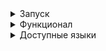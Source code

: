 <details><summary>Запуск</summary>
Для того, чтобы запустить необходимо проделать следующие шаги на Windows, установите [Git Bash](https://git-scm.com/)

1. Склонируйте репозиторий

```shell
git clone git@github.com:maksim25y/TranslateTask.git
```

2. Скачайте и установите Docker

Скачать и найти инструкцию по установке вы можете на официальном сайте [Docker](https://www.docker.com)

3. Запустите сайт в Docker

Для этого запустите Docker, откройте терминал и перейдите в папку репозитория

```shell
cd TranslateTask
```
Далее введите команду

```shell
docker-compose up --build
```
Готово! Сервер запущен.
Чтобы зайти на сайт перейдите по ссылке: 127.0.0.1:8080

Чтобы остановить работу контейнеров, в терминале, откуда вы запускали docker-compose нажмите Ctrl+C (Control + C для Mac)
</details>

</details>
<details><summary>Функционал</summary>
На главной странице расположена форма. В неё пользователь должен ввести следующие значения:
1) Текст для перевода
2) Исходный язык
3) Целевой язык 
![image](https://github.com/user-attachments/assets/5f15b6a1-94a6-43af-8f5b-3a34fda84865)
После ввода необходимо нажать на кнопку "Перевод".
Если данные введены корректно, то будет осуществлён перевод. Переведённый текст будет отображен под кнопкой.
![image](https://github.com/user-attachments/assets/f086aa95-690c-4e9b-a6ac-8284259444a7)
Если данные введены некорректно или произошла ошибка, то будет выведено сообщение об ошибке.  
![image](https://github.com/user-attachments/assets/20800c95-52d4-4765-b099-033de6c16418)
![image](https://github.com/user-attachments/assets/832b5753-841d-4883-9cae-ecfffbca23d1)
</details>
<details><summary>Доступные языки</summary>
en - English
af - Afrikaans
sq - Albanian
am - Amharic
ar - Arabic
hy - Armenian
as - Assamese
ay - Aymara
az - Azerbaijani
bm - Bambara
eu - Basque
be - Belarusian
bn - Bengali
bho - Bhojpuri
bs - Bosnian
bg - Bulgarian
ca - Catalan
ceb - Cebuano
zh - Chinese (Simplified)
zh-CN - Chinese (Simplified)
zh-TW - Chinese (Traditional)
co - Corsican
hr - Croatian
cs - Czech
da - Danish
dv - Dhivehi
doi - Dogri
nl - Dutch
eo - Esperanto
et - Estonian
ee - Ewe
fil - Filipino (Tagalog)
fi - Finnish
fr - French
fy - Frisian
gl - Galician
ka - Georgian
de - German
el - Greek
gn - Guarani
gu - Gujarati
ht - Haitian Creole
ha - Hausa
haw - Hawaiian
he - Hebrew
iw - Hebrew
hi - Hindi
hmn - Hmong
hu - Hungarian
is - Icelandic
ig - Igbo
ilo - Ilocano
id - Indonesian
ga - Irish
it - Italian
ja - Japanese
jv - Javanese
jw - Javanese
kn - Kannada
kk - Kazakh
km - Khmer
rw - Kinyarwanda
gom - Konkani
ko - Korean
kri - Krio
ku - Kurdish
ckb - Kurdish (Sorani)
ky - Kyrgyz
lo - Lao
la - Latin
lv - Latvian
ln - Lingala
lt - Lithuanian
lg - Luganda
lb - Luxembourgish
mk - Macedonian
mai - Maithili
mg - Malagasy
ms - Malay
ml - Malayalam
mt - Maltese
mi - Maori
mr - Marathi
mni-Mtei - Meiteilon (Manipuri)
lus - Mizo
mn - Mongolian
my - Myanmar (Burmese)
ne - Nepali
no - Norwegian
ny - Nyanja (Chichewa)
or - Odia (Oriya)
om - Oromo
ps - Pashto
fa - Persian
pl - Polish
pt - Portuguese (Portugal, Brazil)
pa - Punjabi
qu - Quechua
ro - Romanian
ru - Russian
sm - Samoan
sa - Sanskrit
gd - Scots Gaelic
nso - Sepedi
sr - Serbian
st - Sesotho
sn - Shona
sd - Sindhi
si - Sinhala (Sinhalese)
sk - Slovak
sl - Slovenian
so - Somali
es - Spanish
su - Sundanese
sw - Swahili
sv - Swedish
tl - Tagalog (Filipino)
tg - Tajik
ta - Tamil
tt - Tatar
te - Telugu
th - Thai
ti - Tigrinya
ts - Tsonga
tr - Turkish
tk - Turkmen
ak - Twi (Akan)
uk - Ukrainian
ur - Urdu
ug - Uyghur
uz - Uzbek
vi - Vietnamese
cy - Welsh
xh - Xhosa
yi - Yiddish
yo - Yoruba
zu - Zulu

</details>

